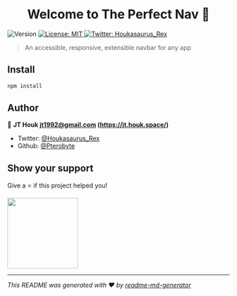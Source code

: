 <h1 align="center">Welcome to The Perfect Nav 👋</h1>
<p>
  <img alt="Version" src="https://img.shields.io/badge/version-0.1.0-blue.svg?cacheSeconds=2592000" />
  <a href="#" target="_blank">
    <img alt="License: MIT" src="https://img.shields.io/badge/License-MIT-yellow.svg" />
  </a>
  <a href="https://twitter.com/Houkasaurus_Rex" target="_blank">
    <img alt="Twitter: Houkasaurus_Rex" src="https://img.shields.io/twitter/follow/Houkasaurus_Rex.svg?style=social" />
  </a>
</p>

> An accessible, responsive, extensible navbar for any app

## Install

```sh
npm install
```

## Author

👤 **JT Houk <jt1992@gmail.com> (https://jt.houk.space/)**

* Twitter: [@Houkasaurus_Rex](https://twitter.com/Houkasaurus_Rex)
* Github: [@Pterobyte](https://github.com/Pterobyte)

## Show your support

Give a ⭐️ if this project helped you!

<a href="https://www.patreon.com/TerminallyChillSoftware">
  <img src="https://c5.patreon.com/external/logo/become_a_patron_button@2x.png" width="160">
</a>

***
_This README was generated with ❤️ by [readme-md-generator](https://github.com/kefranabg/readme-md-generator)_